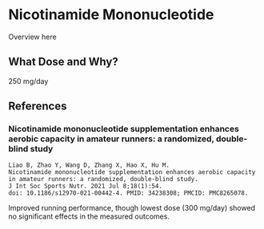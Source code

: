 # Nicotinamide Mononucleotide
Overview here

## What Dose and Why?
250 mg/day

## References

### Nicotinamide mononucleotide supplementation enhances aerobic capacity in amateur runners: a randomized, double-blind study
```
Liao B, Zhao Y, Wang D, Zhang X, Hao X, Hu M.
Nicotinamide mononucleotide supplementation enhances aerobic capacity in amateur runners: a randomized, double-blind study.
J Int Soc Sports Nutr. 2021 Jul 8;18(1):54.
doi: 10.1186/s12970-021-00442-4. PMID: 34238308; PMCID: PMC8265078.
```
Improved running performance, though lowest dose (300 mg/day) showed no significant effects in the measured outcomes.